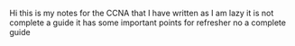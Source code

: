 Hi this is my notes for the CCNA that I have written as I am lazy it is not complete a guide it has some important points for refresher no a complete guide 
